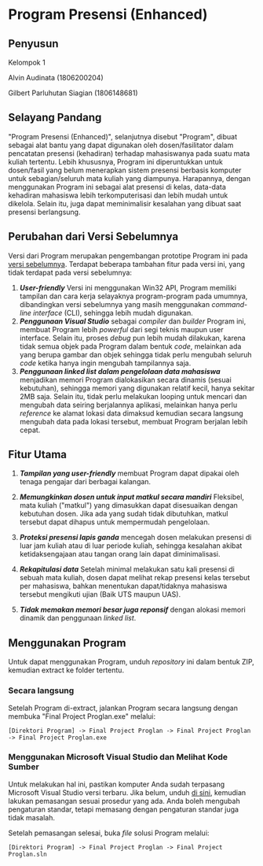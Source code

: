 # Program Presensi (Enhanced)
## Penyusun
Kelompok 1

Alvin Audinata (1806200204)

Gilbert Parluhutan Siagian (1806148681)

## Selayang Pandang

"Program Presensi (Enhanced)", selanjutnya disebut "Program", dibuat sebagai alat bantu yang dapat digunakan oleh dosen/fasilitator dalam pencatatan presensi (kehadiran) terhadap mahasiswanya pada suatu mata kuliah tertentu. Lebih khususnya, Program ini diperuntukkan untuk dosen/fasil yang belum menerapkan sistem presensi berbasis komputer untuk sebagian/seluruh mata kuliah yang diampunya. Harapannya, dengan menggunakan Program ini sebagai alat presensi di kelas, data-data kehadiran mahasiswa lebih terkomputerisasi dan lebih mudah untuk dikelola. Selain itu, juga dapat meminimalisir kesalahan yang dibuat saat presensi berlangsung.

## Perubahan dari Versi Sebelumnya

Versi dari Program merupakan pengembangan prototipe Program ini pada [versi sebelumnya](https://github.com/Turbo46/Program-Presensi-Dosen). Terdapat beberapa tambahan fitur pada versi ini, yang tidak terdapat pada versi sebelumnya:

1. ***User-friendly*** Versi ini menggunakan Win32 API, Program memiliki tampilan dan cara kerja selayaknya program-program pada umumnya, dibandingkan versi sebelumnya yang masih menggunakan *command-line interface* (CLI), sehingga lebih mudah digunakan.
2. ***Penggunaan Visual Studio*** sebagai *compiler* dan *builder* Program ini, membuat Program lebih *powerful* dari segi teknis maupun user interface. Selain itu, proses *debug* pun lebih mudah dilakukan, karena tidak semua objek pada Program dalam bentuk *code*, melainkan ada yang berupa gambar dan objek sehingga tidak perlu mengubah seluruh *code* ketika hanya ingin mengubah tampilannya saja.
3. ***Penggunaan linked list dalam pengelolaan data mahasiswa*** menjadikan memori Program dialokasikan secara dinamis (sesuai kebutuhan), sehingga memori yang digunakan relatif kecil, hanya sekitar 2MB saja. Selain itu, tidak perlu melakukan looping untuk mencari dan mengubah data seiring berjalannya aplikasi, melainkan hanya perlu *reference* ke alamat lokasi data dimaksud kemudian secara langsung mengubah data pada lokasi tersebut, membuat Program berjalan lebih cepat.

## Fitur Utama

1. ***Tampilan yang user-friendly*** membuat Program dapat dipakai oleh tenaga pengajar dari berbagai kalangan.

2. ***Memungkinkan dosen untuk input matkul secara mandiri*** Fleksibel, mata kuliah ("matkul") yang dimasukkan dapat disesuaikan dengan kebutuhan dosen. Jika ada yang sudah tidak dibutuhkan, matkul tersebut dapat dihapus untuk mempermudah pengelolaan.

3. ***Proteksi presensi lapis ganda*** mencegah dosen melakukan presensi di luar jam kuliah atau di luar periode kuliah, sehingga kesalahan akibat ketidaksengajaan atau tangan orang lain dapat diminimalisasi.

4. ***Rekapitulasi data*** Setelah minimal melakukan satu kali presensi di sebuah mata kuliah, dosen dapat melihat rekap presensi kelas tersebut per mahasiswa, bahkan menentukan dapat/tidaknya mahasiswa tersebut mengikuti ujian (Baik UTS maupun UAS).

5. ***Tidak memakan memori besar juga reponsif*** dengan alokasi memori dinamik dan penggunaan *linked list*.

## Menggunakan Program

Untuk dapat menggunakan Program, unduh *repository* ini dalam bentuk ZIP, kemudian extract ke folder tertentu.

### Secara langsung

Setelah Program di-extract, jalankan Program secara langsung dengan membuka "Final Project Proglan.exe" melalui:

```
[Direktori Program] -> Final Project Proglan -> Final Project Proglan -> Final Project Proglan.exe
```

### Menggunakan Microsoft Visual Studio dan Melihat Kode Sumber

Untuk melakukan hal ini, pastikan komputer Anda sudah terpasang Microsoft Visual Studio versi terbaru. Jika belum, unduh [di sini](https://visualstudio.microsoft.com/), kemudian lakukan pemasangan sesuai prosedur yang ada. Anda boleh mengubah pengaturan standar, tetapi memasang dengan pengaturan standar juga tidak masalah.

Setelah pemasangan selesai, buka *file* solusi Program melalui:

```
[Direktori Program] -> Final Project Proglan -> Final Project Proglan.sln
```
